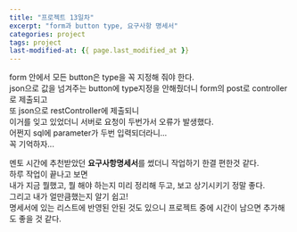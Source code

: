 ```yaml
---
title: "프로젝트 13일차"
excerpt: "form과 button type, 요구사항 명세서"
categories: project
tags: project
last-modified-at: {{ page.last_modified_at }}
---
```


form 안에서 모든 button은 type을 꼭 지정해 줘야 한다.  
json으로 값을 넘겨주는 button에 type지정을 안해줬더니 form의 post로 controller로 제출되고  
또 json으로 restController에 제출되니  
이거를 잊고 있었더니 서버로 요청이 두번가서 오류가 발생했다.  
어쩐지 sql에 parameter가 두번 입력되더라니...  
꼭 기억하자...  

멘토 시간에 추천받았던 **요구사항명세서**를 썼더니 작업하기 한결 편한것 같다.  
하루 작업이 끝나고 보면  
내가 지금 뭘했고, 뭘 해야 하는지 미리 정리해 두고, 보고 상기시키기 정말 좋다.  
그리고 내가 얼만큼했는지 알기 쉽고!  
명세서에 있는 리스트에 반영된 안된 것도 있으니 프로젝트 중에 시간이 남으면 
추가해도 좋을 것 같다.  